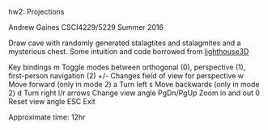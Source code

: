 hw2: Projections

Andrew Gaines
CSCI4229/5229 Summer 2016

Draw cave with randomly generated stalagtites and stalagmites and a mysterious chest.
Some intuition and code borrowed from [lighthouse3D](http://www.lighthouse3d.com/tutorials/glut-tutorial/keyboard-example-moving-around-the-world/)

Key bindings
  m          Toggle modes between orthogonal (0), perspective (1), first-person navigation (2)
  +/-        Changes field of view for perspective
  w          Move forward (only in mode 2)
  a          Turn left
  s          Move backwards (only in mode 2)
  d          Turn right
  l/r arrows     Change view angle
  PgDn/PgUp  Zoom in and out
  0          Reset view angle
  ESC        Exit

Approximate time: 12hr
